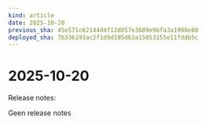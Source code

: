 ```yaml
---
kind: article
date: 2025-10-20
previous_sha: 45e571c62144d4f12d857e3609e9bfa3a1990e80
deployed_sha: 7b336193ac2f1d9d185d63a15053155e11fddb5c
---
```


# 2025-10-20

Release notes:

Geen release notes
